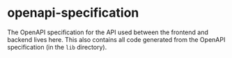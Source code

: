 # openapi-specification

The OpenAPI specification for the API used between the frontend and backend lives here. This also contains all code generated from the OpenAPI specification (in the `lib` directory).
